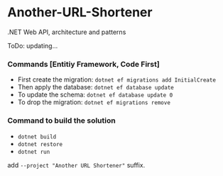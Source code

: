 # Another-URL-Shortener
.NET Web API, architecture and patterns

ToDo: updating...

### Commands [Entitiy Framework, Code First]
* First create the migration: ```dotnet ef migrations add InitialCreate```
* Then apply the database: ```dotnet ef database update```
* To update the schema: ```dotnet ef database update 0```
* To drop the migration: ```dotnet ef migrations remove```

### Command to build the solution
* ```dotnet build```
* ```dotnet restore```
* ```dotnet run```


add ```--project "Another URL Shortener"``` suffix.